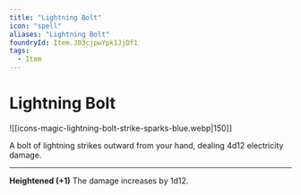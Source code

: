 ```yaml
---
title: "Lightning Bolt"
icon: "spell"
aliases: "Lightning Bolt"
foundryId: Item.J03cjpwYpk1JjDf1
tags:
  - Item
---
```


# Lightning Bolt
![[icons-magic-lightning-bolt-strike-sparks-blue.webp|150]]

A bolt of lightning strikes outward from your hand, dealing 4d12 electricity damage.

* * *

**Heightened (+1)** The damage increases by 1d12.
